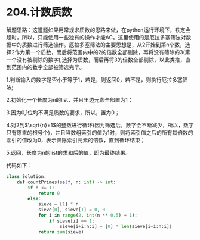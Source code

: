 # 204.计数质数

解题思路：这道题如果用常规求质数的思路来做，在python运行环境下，铁定会超时，所以，只能使用一些独有的操作才能AC。这里使用的是厄拉多塞筛法对数据中的质数进行筛选操作。厄拉多塞筛法的主要思想是，从2开始到第n个数，选择2作为第一个质数，而后将范围内中的2的倍数全部剔除，再将没有筛除的3(第一个没有被剔除的数字),选择为质数，而后再将3的倍数全部剔除，以此类推，直到范围内的数字全部被筛选完毕。

1.判断输入的数字是否小于等于1，若是，则返回0，若不是，则执行厄拉多塞筛法;

2.初始化一个长度为n的list，并且里边元素全部置为1；

3.因为0,1位均不满足质数的要求，所以，置为0；

4.对2到$\sqrt{n}+1$的整数进行循环(因为筛选后，数字会不断减少，所以，数字只有原来的根号个)，并且当数组索引的值为1时，则将索引值之后的所有其倍数的索引的值改为0，表示筛除索引元素的倍数，直到循环结束；

5.返回，长度为n的list的求和后的值，即为最终结果。

代码如下：

```python
class Solution:
    def countPrimes(self, n: int) -> int:
        if n <= 1:
            return 0
        else:
            sieve = [1] * n
            sieve[0], sieve[1] = 0, 0
            for i in range(2, int(n ** 0.5) + 1):
                if sieve[i] == 1:
                    sieve[i+i:n:i] = [0] * len(sieve[i+i:n:i])
            return sum(sieve)
```
